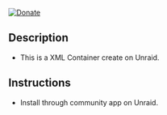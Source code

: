 [![Donate](https://img.shields.io/badge/Donate-PayPal-green.svg)](https://www.paypal.com/donate?business=QVR5JEKFBASVW&no_recurring=0&currency_code=USD)
## Description
* This is a XML Container create on Unraid.

## Instructions
* Install through community app on Unraid.
